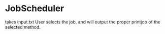 ﻿# JobScheduler

takes input.txt
User selects the job, and will output the proper printjob of the selected method. 
